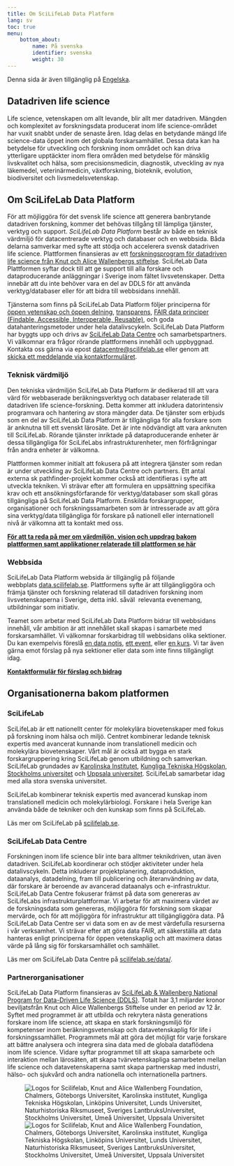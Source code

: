 ```yaml
---
title: Om SciLifeLab Data Platform
lang: sv
toc: true
menu:
    bottom_about:
        name: På svenska
        identifier: svenska
        weight: 30
---
```


<div class="bg-light-gray border rounded py-2 px-4 my-3 fst-italic">
  Denna sida är även tillgänglig på <a href="/about/">Engelska</a>.
</div>

## Datadriven life science

Life science, vetenskapen om allt levande, blir allt mer datadriven. Mängden och komplexitet av forskningsdata producerat inom life science-området har vuxit snabbt under de senaste åren. Idag delas en betydande mängd life science-data öppet inom det globala forskarsamhället. Dessa data kan ha betydelse för utveckling och forskning inom området och kan driva ytterligare upptäckter inom flera områden med betydelse för mänsklig livskvalitet och hälsa, som precisionsmedicin, diagnostik, utveckling av nya läkemedel, veterinärmedicin, växtforskning, bioteknik, evolution, biodiversitet och livsmedelsvetenskap.

## Om SciLifeLab Data Platform

För  att möjliggöra för det svensk life science att generera banbrytande datadriven forskning, kommer det behövas tillgång till lämpliga tjänster, verktyg och support. *SciLifeLab Data Platform* består av både en teknisk värdmiljö för datacentrerade verktyg och databaser och en webbsida. Båda delarna samverkar med syfte att stödja och accelerera svensk datadriven life science. Plattformen finansieras av ett [forskningsprogram för datadriven life science från Knut och Alice Wallenbergs stiftelse](https://www.scilifelab.se/data-driven). SciLifeLab Data Plattformen syftar dock till att ge support till alla forskare och dataproducerande anläggningar i Sverige inom fältet livsvetenskaper. Detta innebär att du inte behöver vara en del av DDLS för att använda verktyg/databaser eller för att bidra till webbsidans innehåll.

Tjänsterna som finns på SciLifeLab Data Platform följer principerna för [öppen vetenskap och öppen delning](https://ec.europa.eu/info/research-and-innovation/strategy/strategy-2020-2024/our-digital-future/open-science_en), [transparens](https://www.ucl.ac.uk/research/strategy-and-policy/research-transparency), [FAIR data principer (Findable, Accessible, Interoperable, Reusable)](https://doi.org/10.1038/sdata.2016.18), och goda datahanteringsmetoder under hela datalivscykeln. SciLifeLab Data Platform har byggts upp och drivs av [SciLifeLab Data Centre](https://scilifelab.se/data) och samarbetspartners. Vi välkomnar era frågor rörande plattformens innehåll och uppbyggnad. Kontakta oss gärna via epost [datacentre@scilifelab.se](mailto:datacentre@scilifelab.se) eller genom att [skicka ett meddelande via kontaktformuläret](/contact).

### Teknisk värdmiljö

Den tekniska värdmiljön SciLifeLab Data Platform är dedikerad till att vara värd för webbaserade beräkningsverktyg och databaser relaterade till datadriven life science-forskning. Detta kommer att inkludera datorintensiv programvara och hantering av stora mängder data. De tjänster som erbjuds som en del av SciLifeLab Data Platform är tillgängliga för alla forskare som är anknutna till ett svenskt lärosäte. Det är inte nödvändigt att vara anknuten till SciLifeLab.  Rörande tjänster inriktade på dataproducerande enheter är dessa tillgängliga för SciLifeLabs infrastrukturenheter, men förfrågningar från andra enheter är välkomna.

Plattformen kommer initialt att fokusera på att integrera tjänster som redan är under utveckling av SciLifeLab Data Centre och partners. Ett antal externa  sk pathfinder-projekt kommer också att identifieras i syfte att utveckla tekniken. Vi strävar efter att formulera en uppsättning specifika krav och ett ansökningsförfarande för verktyg/databaser som skall göras tillgängliga på SciLifeLab Data Platform. Enskilda forskargrupper, organisationer och forskningssamarbeten som är intresserade av att göra sina verktyg/data tillgängliga för forskare på nationell eller internationell nivå är välkomna att ta kontakt med oss.

<a href="/services/hosting/"><b>För att ta reda på mer om värdmiljön, vision och uppdrag bakom plattformen samt applikationer relaterade till plattformen se här <i class="bi bi-arrow-right-square-fill"></i></b></a>

### Webbsida

SciLifeLab Data Platform websida är tillgänglig på följande webbplats [data.scilifelab.se](https://data.scilifelab.se). Plattformens syfte är att tillgängliggöra och främja tjänster och forskning relaterad till datadriven forskning inom livsvetenskaperna i Sverige, detta inkl. såväl  relevanta evenemang, utbildningar som initiativ.

Teamet som arbetar med SciLifeLab Data Platform bidrar till webbsidans innehåll, vår ambition är att innehållet skall skapas i samarbete med forskarsamhället. Vi välkomnar forskarbidrag till webbsidans olika sektioner. Du kan exempelvis föreslå [en data notis](/highlights/), [ett event](/events/), eller [en kurs](/events/). Vi tar även gärna emot förslag på nya sektioner eller data som inte finns tillgängligt idag.

<a href="/contact/"><b>Kontaktformulär för förslag och bidrag <i class="bi bi-arrow-right-square-fill"></i></b></a>

## Organisationerna bakom platformen

### SciLifeLab

SciLifeLab är ett nationellt center för molekylära biovetenskaper med fokus på forskning inom hälsa och miljö. Centret kombinerar ledande teknisk expertis med avancerat kunnande inom translationell medicin och molekylära biovetenskaper. Vårt mål är också att bygga en stark forskargruppering kring SciLifeLab genom utbildning och samverkan. SciLifeLab grundades av [Karolinska Institutet](https://www.ki.se/), [Kungliga Tekniska Högskolan](https://www.kth.se/), [Stockholms universitet](https://www.su.se/) och [Uppsala universitet](https://www.uu.se/). SciLifeLab samarbetar idag med alla stora svenska universitet.

SciLifeLab kombinerar teknisk expertis med avancerad kunskap inom translationell medicin och molekylärbiologi. Forskare i hela Sverige kan använda både de tekniker och den kunskap som finns på SciLifeLab.

Läs mer om SciLifeLab på [scilifelab.se](https://www.scilifelab.se).

### SciLifeLab Data Centre

Forskningen inom life science blir inte bara alltmer teknikdriven, utan även datadriven. SciLifeLab koordinerar och stödjer aktiviteter under hela datalivscykeln. Detta inkluderar projektplanering, dataproduktion, dataanalys, datadelning, fram till publicering och återanvändning av data, där forskare är beroende av avancerad dataanalys och e-infrastruktur. SciLifeLab Data Centre fokuserar främst på data som genereras av SciLifeLabs infrastrukturplattformar. Vi arbetar för att maximera värdet av de forskningsdata som genereras, möjliggöra för forskning som skapar mervärde, och för att möjliggöra för infrastruktur att tillgängliggöra data. På SciLifeLab Data Centre ser vi data som en av de mest värdefulla resurserna i vår verksamhet. Vi strävar efter att göra data FAIR, att säkerställa att data hanteras enligt  principerna för öppen vetenskaplig och att maximera datas värde på lång sig för forskarsamhället och samhället.

Läs mer om SciLifeLab Data Centre på [scilifelab.se/data/](https://www.scilifelab.se/data/).

### Partnerorganisationer

SciLifeLab Data Platform finansieras av [SciLifeLab & Wallenberg National Program for Data-Driven Life Science (DDLS)](https://www.scilifelab.se/data-driven). Totalt har 3,1 miljarder kronor beviljats​​från Knut och Alice Wallenbergs Stiftelse under en period av 12 år. Syftet med programmet är att utbilda och rekrytera nästa generations forskare inom life science, att skapa en stark forskningsmiljö för kompetenser inom beräkningsvetenskap och datavetenskaplig för life i forskningssamhället. Programmets mål att göra det möjligt för varje forskare att bättre analysera och integrera sina data med de globala dataflödena inom life science. Vidare syftar programmet till att skapa samarbete och interaktion mellan lärosäten, att skapa tvärvetenskapliga samarbeten mellan life science och datavetenskaperna samt skapa partnerskap med industri, hälso- och sjukvård och andra nationella och internationella partners.

<figure class="my-2 figure w-100 text-center">
  <img src="/img/logos/scilifelab_kaw_unis_etc.png" class="img-fluid w-75 d-none d-xl-inline" alt="Logos for Scilifelab, Knut and Alice Wallenberg Foundation, Chalmers, Göteborgs Universitet, Karolinska institutet, Kungliga Tekniska Högskolan, Linköpins Universitet, Lunds Universitet, Naturhistoriska Riksmuseet, Sveriges LantbruksUniversitet, Stockholms Universitet, Umeå Universitet, Uppsala Universitet">
  <img src="/img/logos/scilifelab_kaw_unis_etc.png" class="img-fluid w-100 d-xl-none" alt="Logos for Scilifelab, Knut and Alice Wallenberg Foundation, Chalmers, Göteborgs Universitet, Karolinska institutet, Kungliga Tekniska Högskolan, Linköpins Universitet, Lunds Universitet, Naturhistoriska Riksmuseet, Sveriges LantbruksUniversitet, Stockholms Universitet, Umeå Universitet, Uppsala Universitet">
</figure>
